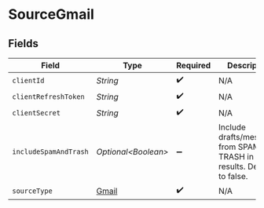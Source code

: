# SourceGmail


## Fields

| Field                                                                          | Type                                                                           | Required                                                                       | Description                                                                    |
| ------------------------------------------------------------------------------ | ------------------------------------------------------------------------------ | ------------------------------------------------------------------------------ | ------------------------------------------------------------------------------ |
| `clientId`                                                                     | *String*                                                                       | :heavy_check_mark:                                                             | N/A                                                                            |
| `clientRefreshToken`                                                           | *String*                                                                       | :heavy_check_mark:                                                             | N/A                                                                            |
| `clientSecret`                                                                 | *String*                                                                       | :heavy_check_mark:                                                             | N/A                                                                            |
| `includeSpamAndTrash`                                                          | *Optional\<Boolean>*                                                           | :heavy_minus_sign:                                                             | Include drafts/messages from SPAM and TRASH in the results. Defaults to false. |
| `sourceType`                                                                   | [Gmail](../../models/shared/Gmail.md)                                          | :heavy_check_mark:                                                             | N/A                                                                            |